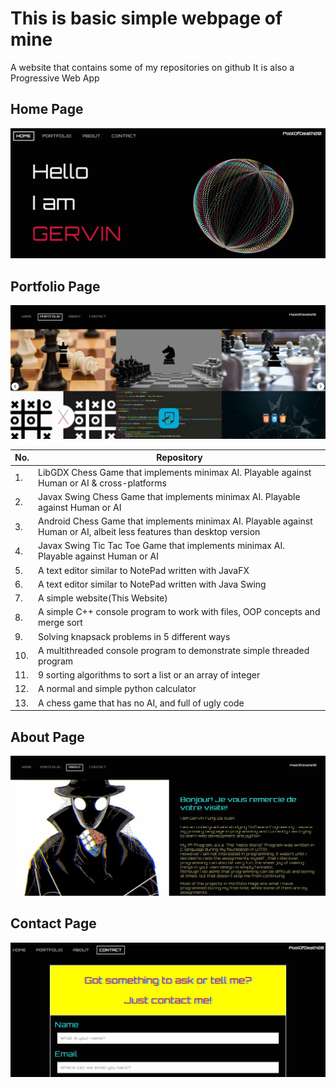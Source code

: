 # This is basic simple webpage of mine

A website that contains some of my repositories on github
It is also a Progressive Web App

## Home Page

![Home Page](images/home_page.jpg)

## Portfolio Page

![Portfolio Page](images/portfolio_page.jpg)

No. | Repository
--- | ----
1.| LibGDX Chess Game that implements minimax AI. Playable against Human or AI & cross-platforms
2.| Javax Swing Chess Game that implements minimax AI. Playable against Human or AI
3.| Android Chess Game that implements minimax AI. Playable against Human or AI, albeit less features than desktop version
4.| Javax Swing Tic Tac Toe Game that implements minimax AI. Playable against Human or AI
5.| A text editor similar to NotePad written with JavaFX
6.| A text editor similar to NotePad written with Java Swing
7.| A simple website(This Website)
8.| A simple C++ console program to work with files, OOP concepts and merge sort
9.| Solving knapsack problems in 5 different ways
10.| A multithreaded console program to demonstrate simple threaded program
11.| 9 sorting algorithms to sort a list or an array of integer
12.| A normal and simple python calculator
13.| A chess game that has no AI, and full of ugly code

## About Page

![About Page](images/about_page.jpg)

## Contact Page

![Contact Page](images/contact_page.jpg)